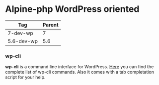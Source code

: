 # Alpine-php WordPress oriented

|   Tag      | Parent |
|------------|--------|
| 7-dev-wp   | 7      |
| 5.6-dev-wp | 5.6    |

### wp-cli

**wp-cli** is a command line interface for WordPress. [Here](https://wp-cli.org/commands/) you can find the complete list of wp-cli commands. Also it comes with a tab completation script for your help.

